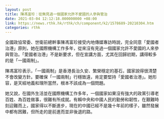 ```yaml
---
layout: post
title: 陳馮富珍：從無見過一個國家允許不愛國的人參與管治
date: 2021-03-04 12:12:18.000000000 +08:00
link: https://news.rthk.hk/rthk/ch/component/k2/1578689-20210304.htm
categories: rthk
---
```


全國政協常委、世衛前總幹事陳馮富珍接受内地傳媒專訪時說，完全同意「愛國者治港」原則，她在國際機構工作多年，從來沒有見過一個國家允許不愛國的人來參與管治。「愛國者治港」不是新要求，但在宣講方面，尤其在回歸初期，講得較多的是「一國兩制」。

陳馮富珍表示，「一國兩制」是香港長治久安、繁榮穩定的基石，國家說得很清楚不會改變方針。要確保「一國兩制」行穩致遠，肯定要堅持「愛國者治港」。她形容，是天經地義和理所當然，根本不該成為一個問題。

她又說，在國外生活並在國際機構工作多年，一個國家如果沒有強大的政黨引導老百姓、為百姓做事，很難有所成就。有賴中央和中國人民的勤勞和韌性，在艱難時刻迎難而上，國家得以不斷進步，現在的中國已經不是幾十年前的樣子，雖然發展中都有困難，但所走的是前進而並非後退的路。
